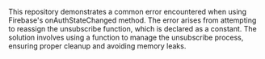 This repository demonstrates a common error encountered when using Firebase's onAuthStateChanged method. The error arises from attempting to reassign the unsubscribe function, which is declared as a constant.  The solution involves using a function to manage the unsubscribe process, ensuring proper cleanup and avoiding memory leaks.